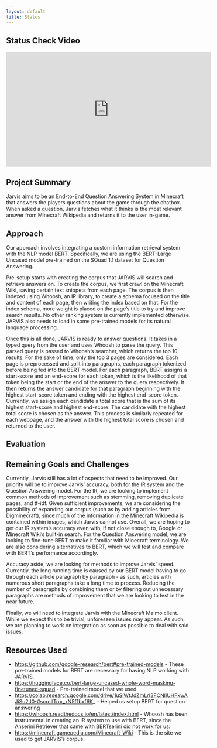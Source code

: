```yaml
---
layout: default
title: Status
---
```


## Status Check Video
<iframe width="560" height="315" src="https://www.youtube.com/embed/mOvRFeuM_wM" frameborder="0" allow="accelerometer; autoplay; clipboard-write; encrypted-media; gyroscope; picture-in-picture" allowfullscreen></iframe>

## Project Summary
Jarvis aims to be an End-to-End Question Answering System in Minecraft that answers the players questions about the game through the chatbox. When asked a question, Jarvis fetches what it thinks is the most relevant answer from Minecraft Wikipedia and returns it to the user in-game.

## Approach
Our approach involves integrating a custom information retrieval system with the NLP model BERT. Specifically, we are using the BERT-Large Uncased model pre-trained on the SQuad 1.1 dataset for Question Answering. 

Pre-setup starts with creating the corpus that JARVIS will search and retrieve answers on. To create the corpus, we first crawl on the Minecraft Wiki, saving certain text snippets from each page. The corpus is then indexed using Whoosh, an IR library, to create a schema focused on the title and content of each page, then writing the index based on that. For the index schema, more weight is placed on the page’s title to try and improve search results. No other ranking system is currently implemented otherwise. JARVIS also needs to load in some pre-trained models for its natural language processing.
	
Once this is all done, JARVIS is ready to answer questions. It takes in a typed query from the user and uses Whoosh to parse the query. This parsed query is passed to Whoosh’s searcher, which returns the top 10 results. For the sake of time, only the top 3 pages are considered. Each page is preprocessed and split into paragraphs, each paragraph tokenized before being fed into the BERT model. 
For each paragraph, BERT assigns a start-score and an end-score for each token, which is the likelihood of that token being the start or the end of the answer to the query respectively. It then returns the answer candidate for that paragraph beginning with the highest start-score token and ending with the highest end-score token. Currently, we assign each candidate a total score that is the sum of its highest start-score and highest end-score. The candidate with the highest total score is chosen as the answer. This process is similarly repeated for each webpage, and the answer with the highest total score is chosen and returned to the user.

## Evaluation

## Remaining Goals and Challenges
Currently, Jarvis still has a lot of aspects that need to be improved. Our priority will be to improve Jarvis’ accuracy, both for the IR system and the Question Answering model. For the IR, we are looking to implement common methods of improvement such as stemming, removing duplicate pages, and tf-idf. Given sufficient improvements, we are considering the possibility of expanding our corpus (such as by adding articles from Digminecraft), since much of the information in the Minecraft Wikipedia is contained within images, which Jarvis cannot use. Overall, we are hoping to get our IR system’s accuracy even with, if not close enough to, Google or Minecraft Wiki’s built-in search. For the Question Answering model, we are looking to fine-tune BERT to make it familiar with Minecraft terminology. We are also considering alternatives to BERT, which we will test and compare with BERT’s performance accordingly.

Accuracy aside, we are looking for methods to improve Jarvis’ speed. Currently, the long running time is caused by our BERT model having to go through each article paragraph by paragraph - as such, articles with numerous short paragraphs take a long time to process. Reducing the number of paragraphs by combining them or by filtering out unnecessary paragraphs are methods of improvement that we are looking to test in the near future.

Finally, we will need to integrate Jarvis with the Minecraft Malmo client. While we expect this to be trivial, unforeseen issues may appear. As such, we are planning to work on integration as soon as possible to deal with said issues.

## Resources Used
- https://github.com/google-research/bert#pre-trained-models - These pre-trained models for BERT are necessary for having NLP working with JARVIS.
- https://huggingface.co/bert-large-uncased-whole-word-masking-finetuned-squad - Pre-trained model that we used
- https://colab.research.google.com/drive/1uSlWtJdZmLrI3FCNIlUHFxwAJiSu2J0-#scrollTo=_xN5f1bxf6K_ - Helped us setup BERT for question answering
- https://whoosh.readthedocs.io/en/latest/index.html - Whoosh has been instrumental in creating an IR system to use with BERT, since the Anserini Retriever that came with BERTserini did not work for us.
- https://minecraft.gamepedia.com/Minecraft_Wiki - This is the site we used to get JARVIS’s corpus.